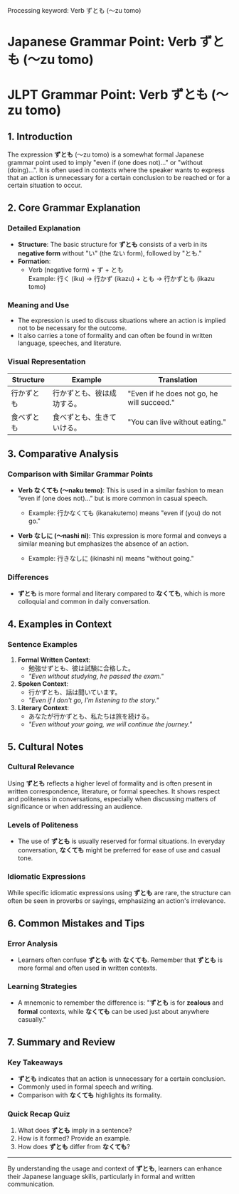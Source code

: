 Processing keyword: Verb ずとも (〜zu tomo)
# Japanese Grammar Point: Verb ずとも (〜zu tomo)
# JLPT Grammar Point: Verb ずとも (〜zu tomo)
## 1. Introduction
The expression **ずとも** (〜zu tomo) is a somewhat formal Japanese grammar point used to imply "even if (one does not)..." or "without (doing)...". It is often used in contexts where the speaker wants to express that an action is unnecessary for a certain conclusion to be reached or for a certain situation to occur.
## 2. Core Grammar Explanation
### Detailed Explanation
- **Structure**: The basic structure for **ずとも** consists of a verb in its **negative form** without "い" (the ない form), followed by "とも."
- **Formation**: 
  - Verb (negative form) + ず + とも  
  Example: 行く (iku) → 行かず (ikazu) + とも → 行かずとも (ikazu tomo)
### Meaning and Use
- The expression is used to discuss situations where an action is implied not to be necessary for the outcome.
- It also carries a tone of formality and can often be found in written language, speeches, and literature.
### Visual Representation
| Structure         | Example             | Translation                |
|-------------------|---------------------|-----------------------------|
| 行かずとも       | 行かずとも、彼は成功する。 | "Even if he does not go, he will succeed." |
| 食べずとも       | 食べずとも、生きていける。 | "You can live without eating." |
## 3. Comparative Analysis
### Comparison with Similar Grammar Points
- **Verb なくても (〜naku temo)**: This is used in a similar fashion to mean “even if (one does not)...” but is more common in casual speech. 
  - Example: 行かなくても (ikanakutemo) means "even if (you) do not go."
  
- **Verb なしに (〜nashi ni)**: This expression is more formal and conveys a similar meaning but emphasizes the absence of an action.
  - Example: 行きなしに (ikinashi ni) means "without going."
### Differences
- **ずとも** is more formal and literary compared to **なくても**, which is more colloquial and common in daily conversation.
  
## 4. Examples in Context
### Sentence Examples
1. **Formal Written Context**:
   - 勉強せずとも、彼は試験に合格した。
   - *"Even without studying, he passed the exam."*
2. **Spoken Context**:
   - 行かずとも、話は聞いています。
   - *"Even if I don't go, I’m listening to the story."*
3. **Literary Context**:
   - あなたが行かずとも、私たちは旅を続ける。
   - *"Even without your going, we will continue the journey."*
## 5. Cultural Notes
### Cultural Relevance
Using **ずとも** reflects a higher level of formality and is often present in written correspondence, literature, or formal speeches. It shows respect and politeness in conversations, especially when discussing matters of significance or when addressing an audience.
### Levels of Politeness
- The use of **ずとも** is usually reserved for formal situations. In everyday conversation, **なくても** might be preferred for ease of use and casual tone.
### Idiomatic Expressions
While specific idiomatic expressions using **ずとも** are rare, the structure can often be seen in proverbs or sayings, emphasizing an action's irrelevance.
## 6. Common Mistakes and Tips
### Error Analysis
- Learners often confuse **ずとも** with **なくても**. Remember that **ずとも** is more formal and often used in written contexts.
  
### Learning Strategies
- A mnemonic to remember the difference is: "**ずとも** is for **zealous** and **formal** contexts, while **なくても** can be used just about anywhere casually."
  
## 7. Summary and Review
### Key Takeaways
- **ずとも** indicates that an action is unnecessary for a certain conclusion.
- Commonly used in formal speech and writing.
- Comparison with **なくても** highlights its formality.
### Quick Recap Quiz
1. What does **ずとも** imply in a sentence?
2. How is it formed? Provide an example.
3. How does **ずとも** differ from **なくても**? 
---
By understanding the usage and context of **ずとも**, learners can enhance their Japanese language skills, particularly in formal and written communication.

